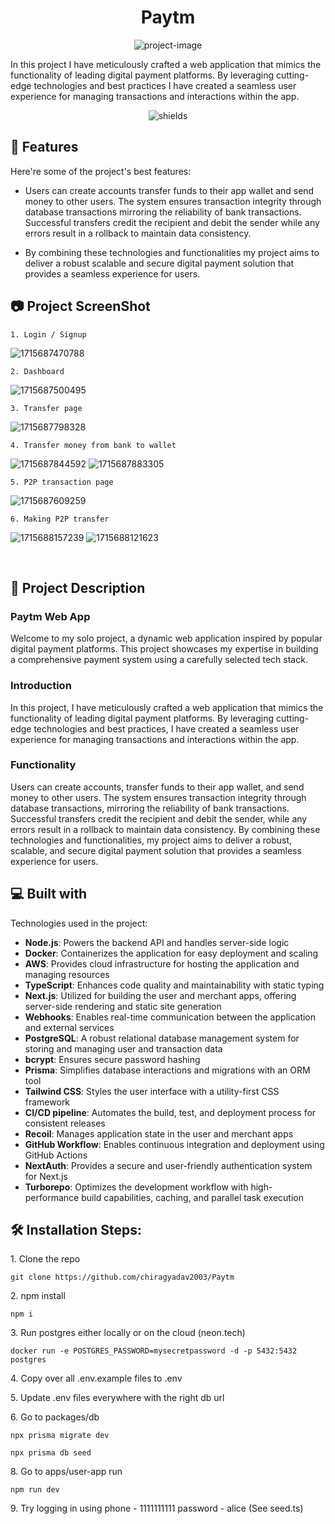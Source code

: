 <h1  align="center"  id="title">Paytm</h1>

<p  align="center"><img  src="https://socialify.git.ci/chiragyadav2003/Paytm/image?language=1&amp;owner=1&amp;name=1&amp;stargazers=1&amp;theme=Light"  alt="project-image"></p>

<p  id="description">In this project I have meticulously crafted a web application that mimics the functionality of leading digital payment platforms. By leveraging cutting-edge technologies and best practices I have created a seamless user experience for managing transactions and interactions within the app.</p>

<p  align="center"><img  src="https://img.shields.io/badge/Paytm-blue"  alt="shields"></p>

<h2>🧐 Features</h2>

Here're some of the project's best features:

- Users can create accounts transfer funds to their app wallet and send money to other users. The system ensures transaction integrity through database transactions mirroring the reliability of bank transactions. Successful transfers credit the recipient and debit the sender while any errors result in a rollback to maintain data consistency.

- By combining these technologies and functionalities my project aims to deliver a robust scalable and secure digital payment solution that provides a seamless experience for users.

<h2>📷 Project ScreenShot</h2>

    1. Login / Signup

![1715687470788](image/README/1715687470788.png)

    2. Dashboard

![1715687500495](image/README/1715687500495.png)

    3. Transfer page

![1715687798328](image/README/1715687798328.png)

    4. Transfer money from bank to wallet

![1715687844592](image/README/1715687844592.png)
![1715687883305](image/README/1715687883305.png)

    5. P2P transaction page

![1715687609259](image/README/1715687609259.png)

    6. Making P2P transfer

![1715688157239](image/README/1715688157239.png)
![1715688121623](image/README/1715688121623.png)

<br>

<h2>📒 Project Description</h2>

### Paytm Web App

Welcome to my solo project, a dynamic web application inspired by popular digital payment platforms. This project showcases my expertise in building a comprehensive payment system using a carefully selected tech stack.

### Introduction

In this project, I have meticulously crafted a web application that mimics the functionality of leading digital payment platforms. By leveraging cutting-edge technologies and best practices, I have created a seamless user experience for managing transactions and interactions within the app.

### Functionality

Users can create accounts, transfer funds to their app wallet, and send money to other users. The system ensures transaction integrity through database transactions, mirroring the reliability of bank transactions. Successful transfers credit the recipient and debit the sender, while any errors result in a rollback to maintain data consistency. By combining these technologies and functionalities, my project aims to deliver a robust, scalable, and secure digital payment solution that provides a seamless experience for users.

<h2>💻 Built with</h2>

Technologies used in the project:

- **Node.js**: Powers the backend API and handles server-side logic
- **Docker**: Containerizes the application for easy deployment and scaling
- **AWS**: Provides cloud infrastructure for hosting the application and managing resources
- **TypeScript**: Enhances code quality and maintainability with static typing
- **Next.js**: Utilized for building the user and merchant apps, offering server-side rendering and static site generation
- **Webhooks**: Enables real-time communication between the application and external services
- **PostgreSQL**: A robust relational database management system for storing and managing user and transaction data
- **bcrypt**: Ensures secure password hashing
- **Prisma**: Simplifies database interactions and migrations with an ORM tool
- **Tailwind CSS**: Styles the user interface with a utility-first CSS framework
- **CI/CD pipeline**: Automates the build, test, and deployment process for consistent releases
- **Recoil**: Manages application state in the user and merchant apps
- **GitHub Workflow**: Enables continuous integration and deployment using GitHub Actions
- **NextAuth**: Provides a secure and user-friendly authentication system for Next.js
- **Turborepo**: Optimizes the development workflow with high-performance build capabilities, caching, and parallel task execution

<h2>🛠️ Installation Steps:</h2>

<p>1. Clone the repo</p>

```
git clone https://github.com/chiragyadav2003/Paytm
```

<p>2. npm install</p>

```
npm i
```

<p>3. Run postgres either locally or on the cloud (neon.tech)</p>

```
docker run -e POSTGRES_PASSWORD=mysecretpassword -d -p 5432:5432 postgres
```

<p>4. Copy over all .env.example files to .env</p>

<p>5. Update .env files everywhere with the right db url</p>

<p>6. Go to packages/db</p>

```
npx prisma migrate dev
```

```
npx prisma db seed
```

<p>8. Go to apps/user-app run</p>

```
npm run dev
```

<p>9. Try logging in using phone - 1111111111 password - alice (See seed.ts)</p>
